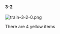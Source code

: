#### 3-2
![train-3-2-0.png](https://github.com/lil-lab/nlvr/raw/master/nlvr/train/images/3/train-3-2-0.png "train-3-2-0.png")

There are 4 yellow items